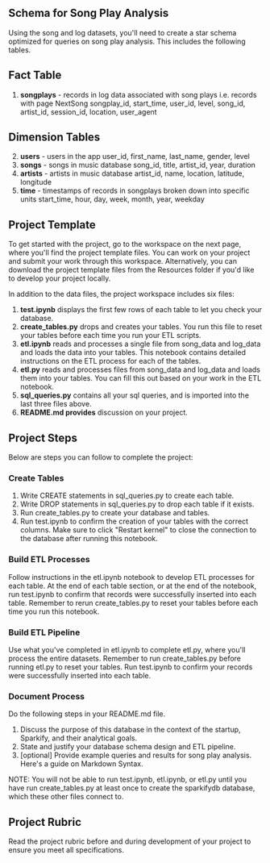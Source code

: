 ## Schema for Song Play Analysis
Using the song and log datasets, you'll need to create a star schema optimized for queries on song play analysis. This includes the following tables.

## Fact Table
1. **songplays** - records in log data associated with song plays i.e. records with page NextSong
songplay_id, start_time, user_id, level, song_id, artist_id, session_id, location, user_agent

## Dimension Tables
2. **users** - users in the app
user_id, first_name, last_name, gender, level
3. **songs** - songs in music database
song_id, title, artist_id, year, duration
4. **artists** - artists in music database
artist_id, name, location, latitude, longitude
5. **time** - timestamps of records in songplays broken down into specific units
start_time, hour, day, week, month, year, weekday

## Project Template
To get started with the project, go to the workspace on the next page, where you'll find the project template files. You can work on your project and submit your work through this workspace. Alternatively, you can download the project template files from the Resources folder if you'd like to develop your project locally.

In addition to the data files, the project workspace includes six files:
1. **test.ipynb** displays the first few rows of each table to let you check your database.
2. **create_tables.py** drops and creates your tables. You run this file to reset your tables before each time you run your ETL scripts.
3. **etl.ipynb** reads and processes a single file from song_data and log_data and loads the data into your tables. This notebook contains detailed instructions on the ETL process for each of the tables.
4. **etl.py** reads and processes files from song_data and log_data and loads them into your tables. You can fill this out based on your work in the ETL notebook.
5. **sql_queries.py** contains all your sql queries, and is imported into the last three files above.
6. **README.md provides** discussion on your project.

## Project Steps
Below are steps you can follow to complete the project:

### Create Tables
1. Write CREATE statements in sql_queries.py to create each table.
2. Write DROP statements in sql_queries.py to drop each table if it exists.
3. Run create_tables.py to create your database and tables.
4. Run test.ipynb to confirm the creation of your tables with the correct columns. Make sure to click "Restart kernel" to close the connection to the database after running this notebook.

###  Build ETL Processes
Follow instructions in the etl.ipynb notebook to develop ETL processes for each table. At the end of each table section, or at the end of the notebook, run test.ipynb to confirm that records were successfully inserted into each table. Remember to rerun create_tables.py to reset your tables before each time you run this notebook.

### Build ETL Pipeline
Use what you've completed in etl.ipynb to complete etl.py, where you'll process the entire datasets. Remember to run create_tables.py before running etl.py to reset your tables. Run test.ipynb to confirm your records were successfully inserted into each table.

### Document Process
Do the following steps in your README.md file.
1. Discuss the purpose of this database in the context of the startup, Sparkify, and their analytical goals.
2. State and justify your database schema design and ETL pipeline.
3. [optional] Provide example queries and results for song play analysis.
Here's a guide on Markdown Syntax.

NOTE: You will not be able to run test.ipynb, etl.ipynb, or etl.py until you have run create_tables.py at least once to create the sparkifydb database, which these other files connect to.

## Project Rubric
Read the project rubric before and during development of your project to ensure you meet all specifications.